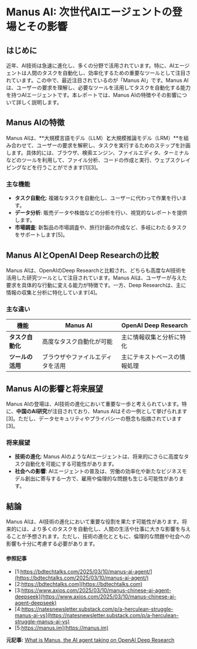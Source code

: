 # Manus AI: 次世代AIエージェントの登場とその影響

## はじめに

近年、AI技術は急速に進化し、多くの分野で活用されています。特に、AIエージェントは人間のタスクを自動化し、効率化するための重要なツールとして注目されています。この中で、最近注目されているのが「Manus AI」です。Manus AIは、ユーザーの要求を理解し、必要なツールを活用してタスクを自動化する能力を持つAIエージェントです。本レポートでは、Manus AIの特徴やその影響について詳しく説明します。

## Manus AIの特徴

Manus AIは、**大規模言語モデル（LLM）**と**大規模推論モデル（LRM）**を組み合わせて、ユーザーの要求を解釈し、タスクを実行するためのステップを計画します。具体的には、ブラウザ、検索エンジン、ファイルエディタ、ターミナルなどのツールを利用して、ファイル分析、コードの作成と実行、ウェブスクレイピングなどを行うことができます[1][3]。

### 主な機能

- **タスク自動化**: 複雑なタスクを自動化し、ユーザーに代わって作業を行います。
- **データ分析**: 販売データや株価などの分析を行い、視覚的なレポートを提供します。
- **市場調査**: 新製品の市場調査や、旅行計画の作成など、多岐にわたるタスクをサポートします[5]。

## Manus AIとOpenAI Deep Researchの比較

Manus AIは、OpenAIのDeep Researchと比較され、どちらも高度なAI技術を活用した研究ツールとして注目されています。Manus AIは、ユーザーが与えた要求を具体的な行動に変える能力が特徴です。一方、Deep Researchは、主に情報の収集と分析に特化しています[4]。

### 主な違い

| 機能 | Manus AI | OpenAI Deep Research |
| --- | --- | --- |
| **タスク自動化** | 高度なタスク自動化が可能 | 主に情報収集と分析に特化 |
| **ツールの活用** | ブラウザやファイルエディタを活用 | 主にテキストベースの情報処理 |

## Manus AIの影響と将来展望

Manus AIの登場は、AI技術の進化において重要な一歩と考えられています。特に、**中国のAI研究**が注目されており、Manus AIはその一例として挙げられます[3]。ただし、データセキュリティやプライバシーの懸念も指摘されています[3]。

### 将来展望

- **技術の進化**: Manus AIのようなAIエージェントは、将来的にさらに高度なタスク自動化を可能にする可能性があります。
- **社会への影響**: AIエージェントの普及は、労働の効率化や新たなビジネスモデル創出に寄与する一方で、雇用や倫理的な問題も生じる可能性があります。

## 結論

Manus AIは、AI技術の進化において重要な役割を果たす可能性があります。将来的には、より多くのタスクを自動化し、人間の生活や仕事に大きな影響を与えることが予想されます。ただし、技術の進化とともに、倫理的な問題や社会への影響も十分に考慮する必要があります。

#### 参照記事
- [1:https://bdtechtalks.com/2025/03/10/manus-ai-agent/](https://bdtechtalks.com/2025/03/10/manus-ai-agent/)
- [2:https://bdtechtalks.com](https://bdtechtalks.com)
- [3:https://www.axios.com/2025/03/10/manus-chinese-ai-agent-deepseek](https://www.axios.com/2025/03/10/manus-chinese-ai-agent-deepseek)
- [4:https://natesnewsletter.substack.com/p/a-herculean-struggle-manus-ai-vs](https://natesnewsletter.substack.com/p/a-herculean-struggle-manus-ai-vs)
- [5:https://manus.im](https://manus.im)


**元記事:** [What is Manus, the AI agent taking on OpenAI Deep Research](https://bdtechtalks.com/2025/03/10/manus-ai-agent/)